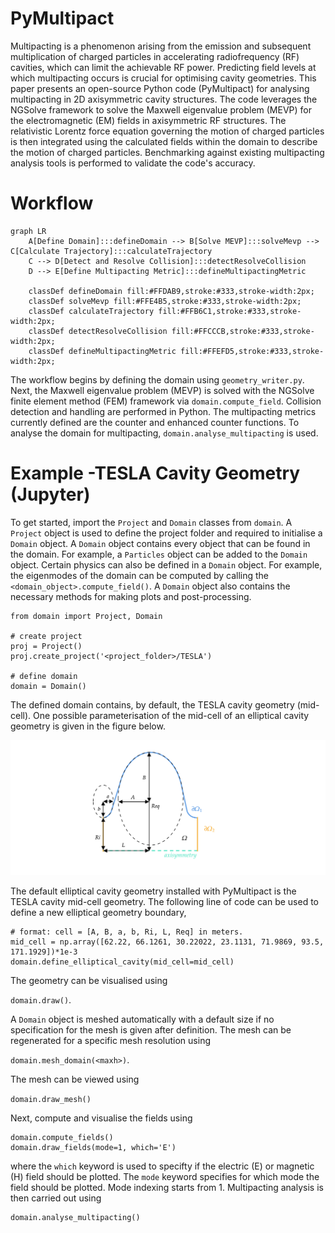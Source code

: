 # PyMultipact

Multipacting is a phenomenon arising from the emission and subsequent multiplication of charged 
particles in accelerating radiofrequency (RF) cavities, which can limit the achievable RF power. 
Predicting field levels at which multipacting occurs is crucial for optimising cavity geometries. 
This paper presents an open-source Python code (PyMultipact) for analysing multipacting 
in 2D axisymmetric cavity structures. The code leverages the NGSolve framework to solve the 
Maxwell eigenvalue problem (MEVP) for the electromagnetic (EM) fields in axisymmetric RF structures.
The relativistic Lorentz force equation governing the motion of charged particles is then integrated 
using the calculated fields within the domain to describe the motion of charged particles. 
Benchmarking against existing multipacting analysis tools is performed to validate the code's accuracy.

# Workflow

```mermaid
graph LR
    A[Define Domain]:::defineDomain --> B[Solve MEVP]:::solveMevp --> C[Calculate Trajectory]:::calculateTrajectory
    C --> D[Detect and Resolve Collision]:::detectResolveCollision
    D --> E[Define Multipacting Metric]:::defineMultipactingMetric

    classDef defineDomain fill:#FFDAB9,stroke:#333,stroke-width:2px;
    classDef solveMevp fill:#FFE4B5,stroke:#333,stroke-width:2px;
    classDef calculateTrajectory fill:#FFB6C1,stroke:#333,stroke-width:2px;
    classDef detectResolveCollision fill:#FFCCCB,stroke:#333,stroke-width:2px;
    classDef defineMultipactingMetric fill:#FFEFD5,stroke:#333,stroke-width:2px;
```

The workflow begins by defining the domain using `geometry_writer.py`. 
Next, the Maxwell eigenvalue problem (MEVP) is solved with the NGSolve finite element method (FEM) 
framework via `domain.compute_field`. Collision detection and handling are performed in Python. 
The multipacting metrics currently defined are the counter and enhanced counter functions. 
To analyse the domain for multipacting, `domain.analyse_multipacting` is used.


# Example -TESLA Cavity Geometry (Jupyter)

To get started, import the ``Project`` and ``Domain`` classes from ``domain``. A ``Project`` object is used to define the project folder
and required to initialise a ``Domain`` object. A ``Domain`` object contains every object that can be found in
the domain. For example, a ``Particles`` object can be added to the ``Domain`` object. Certain physics
can also be defined in a ``Domain`` object. For example, the eigenmodes of the domain can be computed
by calling the ``<domain_object>.compute_field()``. A ``Domain`` object also contains the necessary methods for
making plots and post-processing. 

```
from domain import Project, Domain

# create project
proj = Project()
proj.create_project('<project_folder>/TESLA')

# define domain
domain = Domain()
```

The defined domain contains, by default, the TESLA cavity geometry (mid-cell). One possible parameterisation of the 
mid-cell of an elliptical cavity geometry is given in the figure below.

![ALT TEXT](./docs/source/images/tesla_mid_cell.png)

The default elliptical cavity geometry installed with PyMultipact is the TESLA cavity mid-cell geometry. The following 
line of code can be used to define a new elliptical geometry boundary,

```
# format: cell = [A, B, a, b, Ri, L, Req] in meters.
mid_cell = np.array([62.22, 66.1261, 30.22022, 23.1131, 71.9869, 93.5, 171.1929])*1e-3
domain.define_elliptical_cavity(mid_cell=mid_cell)
```

The geometry can be visualised using

```domain.draw()```. 

A ``Domain`` object is meshed automatically with a default size if no specification
for the mesh is given after definition. The mesh can be regenerated for a specific mesh resolution using

```domain.mesh_domain(<maxh>)```. 

The mesh can be viewed using

```domain.draw_mesh()```

Next, compute and visualise the fields using

```
domain.compute_fields()
domain.draw_fields(mode=1, which='E')
```

where the ``which`` keyword is used to specifty if the electric (E) or magnetic (H) field should be plotted.
The ``mode`` keyword specifies for which mode the field should be plotted. Mode indexing starts from 1.
Multipacting analysis is then carried out using

```
domain.analyse_multipacting()
```
